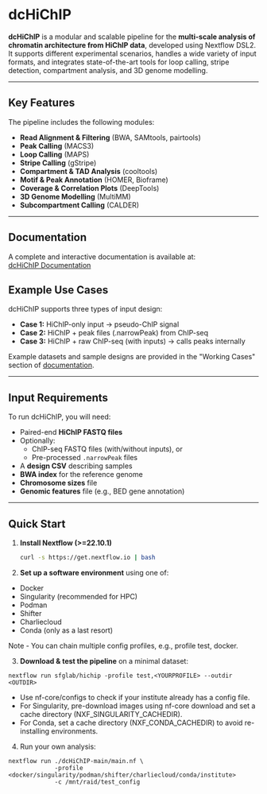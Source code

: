 # dcHiChIP

**dcHiChIP** is a modular and scalable pipeline for the **multi-scale analysis of chromatin architecture from HiChIP data**, developed using Nextflow DSL2. 
It supports different experimental scenarios, handles a wide variety of input formats, and integrates state-of-the-art tools for loop calling, stripe detection, compartment analysis, and 3D genome modelling.

---

## Key Features

The pipeline includes the following modules:

- **Read Alignment & Filtering** (BWA, SAMtools, pairtools)
- **Peak Calling** (MACS3)
- **Loop Calling** (MAPS)
- **Stripe Calling** (gStripe)
- **Compartment & TAD Analysis** (cooltools)
- **Motif & Peak Annotation** (HOMER, Bioframe)
- **Coverage & Correlation Plots** (DeepTools)
- **3D Genome Modelling** (MultiMM)
- **Subcompartment Calling** (CALDER)

---

## Documentation

A complete and interactive documentation is available at:  
[dcHiChIP Documentation](https://sfglab.github.io/dcHiChIP/)


## Example Use Cases

dcHiChIP supports three types of input design:

- **Case 1:** HiChIP-only input → pseudo-ChIP signal
- **Case 2:** HiChIP + peak files (.narrowPeak) from ChIP-seq
- **Case 3:** HiChIP + raw ChIP-seq (with inputs) → calls peaks internally

Example datasets and sample designs are provided in the "Working Cases" section of [documentation](https://sfglab.github.io/dcHiChIP/working_cases).

---

## Input Requirements

To run dcHiChIP, you will need:

- Paired-end **HiChIP FASTQ files**  
- Optionally:  
  - ChIP-seq FASTQ files (with/without inputs), or  
  - Pre-processed `.narrowPeak` files  
- A **design CSV** describing samples  
- **BWA index** for the reference genome  
- **Chromosome sizes** file  
- **Genomic features** file (e.g., BED gene annotation)  

---

## Quick Start

1. **Install Nextflow (>=22.10.1)**  
   ```bash
   curl -s https://get.nextflow.io | bash

2. **Set up a software environment** using one of:
  - Docker
  - Singularity (recommended for HPC)
  - Podman
  - Shifter
  - Charliecloud
  - Conda (only as a last resort)

Note - You can chain multiple config profiles, e.g., profile test, docker.

3. **Download & test the pipeline** on a minimal dataset:

 ```nextflow run sfglab/hichip -profile test,<YOURPROFILE> --outdir <OUTDIR> ```

- Use nf-core/configs to check if your institute already has a config file.
- For Singularity, pre-download images using nf-core download and set a cache directory (NXF_SINGULARITY_CACHEDIR).
- For Conda, set a cache directory (NXF_CONDA_CACHEDIR) to avoid re-installing environments.

4. Run your own analysis:

```
nextflow run ./dcHiChIP-main/main.nf \
             -profile <docker/singularity/podman/shifter/charliecloud/conda/institute>
             -c /mnt/raid/test_config
```
             
  

